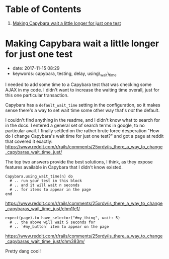 
# Table of Contents

1.  [Making Capybara wait a little longer for just one test](#making-capybara-wait-a-little-longer-for-just-one-test)


<a id="making-capybara-wait-a-little-longer-for-just-one-test"></a>

# Making Capybara wait a little longer for just one test

-   date: 2017-11-15 08:29
-   keywords: capybara, testing, delay, using\\<sub>wait</sub>\\<sub>time</sub>

I needed to add some time to a Capybara test that was checking some AJAX in my code. I didn't want to increase the waiting time overall, just for this one particular transaction.

Capybara has a `default_wait_time` setting in the configuration, so it makes sense there's a way to set wait time some other way that's *not* the default.

I couldn't find anything in the readme, and I didn't know what to search for in the docs. I entered a general set of search terms in google, to no particular avail. I finally settled on the rather brute force desperation "How do I change Capybara's wait time for just one test?" and got a page at reddit that covered it exactly: <https://www.reddit.com/r/rails/comments/25xrdy/is_there_a_way_to_change_capybaras_wait_time_just/>

The top two answers provide the best solutions, I think, as they expose features available in Capybara that I didn't know existed.

    Capybara.using_wait_time(n) do
      # .. run your test in this block
      # .. and it will wait n seconds
      # .. for items to appear in the page
    end

<https://www.reddit.com/r/rails/comments/25xrdy/is_there_a_way_to_change_capybaras_wait_time_just/chm1fe1/>

    expect(page).to have_selector("#my_thing", wait: 5)
      # .. the above will wait 5 seconds for
      # .. `#my_button` item to appear on the page

<https://www.reddit.com/r/rails/comments/25xrdy/is_there_a_way_to_change_capybaras_wait_time_just/chm383m/>

Pretty dang cool!

